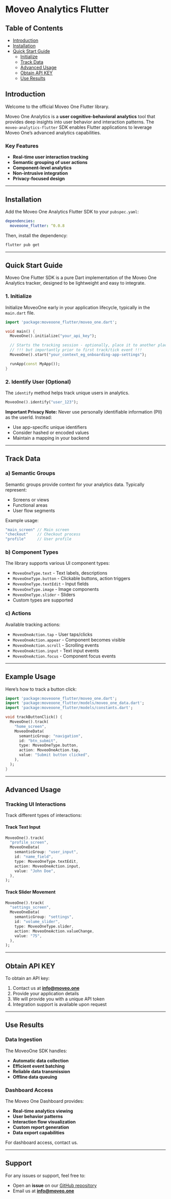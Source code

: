 # Moveo Analytics Flutter

## Table of Contents
- [Introduction](#introduction)
- [Installation](#installation)
- [Quick Start Guide](#quick-start-guide)
  - [Initialize](#initialize)
  - [Track Data](#track-data)
  - [Advanced Usage](#advanced-usage)
  - [Obtain API KEY](#obtain-api-key)
  - [Use Results](#use-results)

## Introduction

Welcome to the official Moveo One Flutter library.

Moveo One Analytics is a **user cognitive-behavioral analytics** tool that provides deep insights into user behavior and interaction patterns. The `moveo-analytics-flutter` SDK enables Flutter applications to leverage Moveo One’s advanced analytics capabilities.

### **Key Features**
- **Real-time user interaction tracking**
- **Semantic grouping of user actions**
- **Component-level analytics**
- **Non-intrusive integration**
- **Privacy-focused design**

---

## Installation

Add the Moveo One Analytics Flutter SDK to your `pubspec.yaml`:

```yaml
dependencies:
  moveoone_flutter: ^0.0.8
```

Then, install the dependency:

```sh
flutter pub get
```

---

## Quick Start Guide

Moveo One Flutter SDK is a pure Dart implementation of the Moveo One Analytics tracker, designed to be lightweight and easy to integrate.

### **1. Initialize**

Initialize MoveoOne early in your application lifecycle, typically in the `main.dart` file.

```dart
import 'package:moveoone_flutter/moveo_one.dart';

void main() {
  MoveoOne().initialize("your_api_key");

  // Starts the tracking session - optionally, place it to another place to start tracking
  // !!! but importantly prior to first track/tick event !!!
  MoveoOne().start("your_context_eg_onboarding-app-settings");

  runApp(const MyApp());
}
```

### **2. Identify User (Optional)**

The `identify` method helps track unique users in analytics.

```dart
MoveoOne().identify("user_123");
```

**Important Privacy Note:** Never use personally identifiable information (PII) as the userId. Instead:
- Use app-specific unique identifiers
- Consider hashed or encoded values
- Maintain a mapping in your backend

---

## **Track Data**

### **a) Semantic Groups**
Semantic groups provide context for your analytics data. Typically represent:
- Screens or views
- Functional areas
- User flow segments

Example usage:
```dart
"main_screen" // Main screen
"checkout"    // Checkout process
"profile"     // User profile
```

### **b) Component Types**
The library supports various UI component types:
- `MoveoOneType.text` - Text labels, descriptions
- `MoveoOneType.button` - Clickable buttons, action triggers
- `MoveoOneType.textEdit` - Input fields
- `MoveoOneType.image` - Image components
- `MoveoOneType.slider` - Sliders
- Custom types are supported

### **c) Actions**
Available tracking actions:
- `MoveoOneAction.tap` - User taps/clicks
- `MoveoOneAction.appear` - Component becomes visible
- `MoveoOneAction.scroll` - Scrolling events
- `MoveoOneAction.input` - Text input events
- `MoveoOneAction.focus` - Component focus events

---

## **Example Usage**
Here’s how to track a button click:

```dart
import 'package:moveoone_flutter/moveo_one.dart';
import 'package:moveoone_flutter/models/moveo_one_data.dart';
import 'package:moveoone_flutter/models/constants.dart';

void trackButtonClick() {
  MoveoOne().track(
    "home_screen",
    MoveoOneData(
      semanticGroup: "navigation",
      id: "btn_submit",
      type: MoveoOneType.button,
      action: MoveoOneAction.tap,
      value: "Submit button clicked",
    ),
  );
}
```

---

## **Advanced Usage**

### **Tracking UI Interactions**
Track different types of interactions:

#### **Track Text Input**
```dart
MoveoOne().track(
  "profile_screen",
  MoveoOneData(
    semanticGroup: "user_input",
    id: "name_field",
    type: MoveoOneType.textEdit,
    action: MoveoOneAction.input,
    value: "John Doe",
  ),
);
```

#### **Track Slider Movement**
```dart
MoveoOne().track(
  "settings_screen",
  MoveoOneData(
    semanticGroup: "settings",
    id: "volume_slider",
    type: MoveoOneType.slider,
    action: MoveoOneAction.valueChange,
    value: "75",
  ),
);
```

---

## **Obtain API KEY**

To obtain an API key:
1. Contact us at **info@moveo.one**
2. Provide your application details
3. We will provide you with a unique API token
4. Integration support is available upon request

---

## **Use Results**

### **Data Ingestion**
The MoveoOne SDK handles:
- **Automatic data collection**
- **Efficient event batching**
- **Reliable data transmission**
- **Offline data queuing**

### **Dashboard Access**
The Moveo One Dashboard provides:
- **Real-time analytics viewing**
- **User behavior patterns**
- **Interaction flow visualization**
- **Custom report generation**
- **Data export capabilities**

For dashboard access, contact us.

---

## **Support**
For any issues or support, feel free to:
- Open an **issue** on our [GitHub repository](https://github.com/divstechnologydev/moveoone-flutter/issues)
- Email us at **info@moveo.one**

